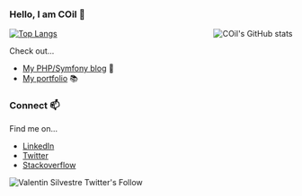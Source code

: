 ### Hello, I am COil 👋

<img align="right" alt="COil's GitHub stats" src="https://github-readme-stats.vercel.app/api?username=coil&count_private=1&show_icons=true" />

[![Top Langs](https://github-readme-stats.vercel.app/api/top-langs/?username=coil)](https://github.com/anuraghazra/github-readme-stats)

Check out...

* [My PHP/Symfony blog](https://www.strangebuzz.com) 🐘
* [My portfolio](https://www.strangebuzz.fr) 📚️

### Connect 📫

 Find me on...

- [LinkedIn](https://www.linkedin.com/in/lvernet/)
- [Twitter](https://twitter.com/C0il)
- [Stackoverflow](https://stackoverflow.com/users/633864/coil)

<a href="(https://twitter.com/c0il"><img align="left" alt="Valentin Silvestre Twitter's Follow" src="https://img.shields.io/twitter/follow/c0il?label=Follow&logo=twitter"></a>
